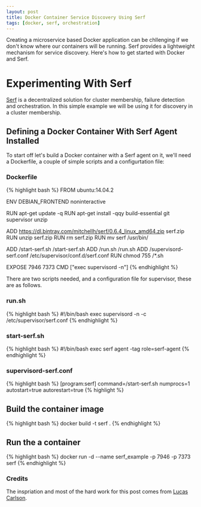 ```yaml
---
layout: post
title: Docker Container Service Discovery Using Serf
tags: [docker, serf, orchestration]
---
```


Creating a microservice based Docker application can be chllenging if
we don't know where our containers will be running. Serf provides a
lightweight mechanism for service discovery. Here's how to get started
with Docker and Serf.

# Experimenting With Serf

[Serf](https://serfdom.io/) is a decentralized solution for cluster
membership, failure detection and orchestration. In this simple
example we will be using it for discovery in a cluster membership.

## Defining a Docker Container With Serf Agent Installed

To start off let's build a Docker container with a Serf agent on it,
we'll need a Dockerfile, a couple of simple scripts and a
configurtation file:

### Dockerfile

{% highlight bash %}
FROM ubuntu:14.04.2

ENV DEBIAN_FRONTEND noninteractive

RUN apt-get update -q
RUN apt-get install -qqy build-essential git supervisor unzip

ADD https://dl.bintray.com/mitchellh/serf/0.6.4_linux_amd64.zip serf.zip
RUN unzip serf.zip
RUN rm serf.zip
RUN mv serf /usr/bin/

ADD /start-serf.sh /start-serf.sh
ADD /run.sh /run.sh
ADD /supervisord-serf.conf /etc/supervisor/conf.d/serf.conf
RUN chmod 755 /*.sh

EXPOSE 7946 7373
CMD ["exec supervisord -n"]
{% endhighlight %}

There are two scripts needed, and a configuration file for supervisor,
these are as follows.

### run.sh

{% highlight bash %}
#!/bin/bash 
exec supervisord -n -c /etc/supervisor/serf.conf 
{% endhighlight %}

### start-serf.sh

{% highlight bash %}
#!/bin/bash
exec serf agent -tag role=serf-agent 
{% endhighlight %}

### supervisord-serf.conf

{% highlight bash %}
[program:serf] 
command=/start-serf.sh 
numprocs=1 
autostart=true 
autorestart=true 
{% highlight %}

## Build the container image

{% highlight bash %}
docker build -t serf .
{% endhighlight %}

## Run the a container

{% highlight bash %}
docker run -d --name serf_example -p 7946 -p 7373 serf
{% endhighlight %}



### Credits

The inspriation and most of the hard work for this post comes from [Lucas
Carlson](https://labs.ctl.io/decentralizing-docker-how-to-use-serf-with-docker/). 